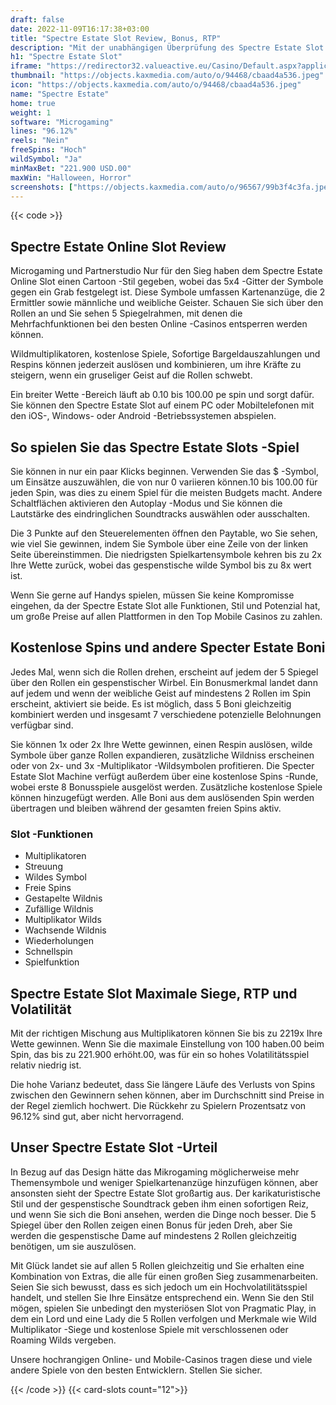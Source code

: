 ```yaml
---
draft: false
date: 2022-11-09T16:17:38+03:00
title: "Spectre Estate Slot Review, Bonus, RTP"
description: "Mit der unabhängigen Überprüfung des Spectre Estate Slot aus dem Microgaming können Sie kostenlos oder echtes Geld spielen und hier einen Bonus erhalten!"
h1: "Spectre Estate Slot"
iframe: "https://redirector32.valueactive.eu/Casino/Default.aspx?applicationid=4023&serverid=22619&gameid=spectreEstateDesktop&ul=en&variant=uat-demo&sext1=demo&sext2=demo&lobby"
thumbnail: "https://objects.kaxmedia.com/auto/o/94468/cbaad4a536.jpeg"
icon: "https://objects.kaxmedia.com/auto/o/94468/cbaad4a536.jpeg"
name: "Spectre Estate"
home: true
weight: 1
software: "Microgaming"
lines: "96.12%"
reels: "Nein"
freeSpins: "Hoch"
wildSymbol: "Ja"
minMaxBet: "221.900 USD.00"
maxWin: "Halloween, Horror"
screenshots: ["https://objects.kaxmedia.com/auto/o/96567/99b3f4c3fa.jpeg"]
---
```


{{< code >}}<h2>Spectre Estate Online Slot Review</h2><p>Microgaming und Partnerstudio Nur für den Sieg haben dem Spectre Estate Online Slot einen Cartoon -Stil gegeben, wobei das 5x4 -Gitter der Symbole gegen ein Grab festgelegt ist. Diese Symbole umfassen Kartenanzüge, die 2 Ermittler sowie männliche und weibliche Geister. Schauen Sie sich über den Rollen an und Sie sehen 5 Spiegelrahmen, mit denen die Mehrfachfunktionen bei den besten Online -Casinos entsperren werden können.</p><p>Wildmultiplikatoren, kostenlose Spiele, Sofortige Bargeldauszahlungen und Respins können jederzeit auslösen und kombinieren, um ihre Kräfte zu steigern, wenn ein gruseliger Geist auf die Rollen schwebt.</p><p>Ein breiter Wette -Bereich läuft ab 0.10 bis 100.00 pe spin und sorgt dafür. Sie können den Spectre Estate Slot auf einem PC oder Mobiltelefonen mit den iOS-, Windows- oder Android -Betriebssystemen abspielen.</p><h2>So spielen Sie das Spectre Estate Slots -Spiel</h2><p>Sie können in nur ein paar Klicks beginnen. Verwenden Sie das $ -Symbol, um Einsätze auszuwählen, die von nur 0 variieren können.10 bis 100.00 für jeden Spin, was dies zu einem Spiel für die meisten Budgets macht. Andere Schaltflächen aktivieren den Autoplay -Modus und Sie können die Lautstärke des eindringlichen Soundtracks auswählen oder ausschalten.</p><p>Die 3 Punkte auf den Steuerelementen öffnen den Paytable, wo Sie sehen, wie viel Sie gewinnen, indem Sie Symbole über eine Zeile von der linken Seite übereinstimmen. Die niedrigsten Spielkartensymbole kehren bis zu 2x Ihre Wette zurück, wobei das gespenstische wilde Symbol bis zu 8x wert ist.</p><p>Wenn Sie gerne auf Handys spielen, müssen Sie keine Kompromisse eingehen, da der Spectre Estate Slot alle Funktionen, Stil und Potenzial hat, um große Preise auf allen Plattformen in den Top Mobile Casinos zu zahlen.</p><h2>Kostenlose Spins und andere Specter Estate Boni</h2><p>Jedes Mal, wenn sich die Rollen drehen, erscheint auf jedem der 5 Spiegel über den Rollen ein gespenstischer Wirbel. Ein Bonusmerkmal landet dann auf jedem und wenn der weibliche Geist auf mindestens 2 Rollen im Spin erscheint, aktiviert sie beide. Es ist möglich, dass 5 Boni gleichzeitig kombiniert werden und insgesamt 7 verschiedene potenzielle Belohnungen verfügbar sind.</p><p>Sie können 1x oder 2x Ihre Wette gewinnen, einen Respin auslösen, wilde Symbole über ganze Rollen expandieren, zusätzliche Wildniss erscheinen oder von 2x- und 3x -Multiplikator -Wildsymbolen profitieren. Die Specter Estate Slot Machine verfügt außerdem über eine kostenlose Spins -Runde, wobei erste 8 Bonusspiele ausgelöst werden. Zusätzliche kostenlose Spiele können hinzugefügt werden. Alle Boni aus dem auslösenden Spin werden übertragen und bleiben während der gesamten freien Spins aktiv.</p><h3>
Slot -Funktionen</h3><ul>
<li></span>
Multiplikatoren</li>
<li></span>
Streuung</li>
<li></span>
Wildes Symbol</li>
<li></span>
Freie Spins</li>
<li></span>
Gestapelte Wildnis</li>
<li></span>
Zufällige Wildnis</li>
<li></span>
Multiplikator Wilds</li>
<li></span>
Wachsende Wildnis</li>
<li></span>
Wiederholungen</li>
<li></span>
Schnellspin</li>
<li></span>
Spielfunktion</li></ul><h2>Spectre Estate Slot Maximale Siege, RTP und Volatilität</h2><p>Mit der richtigen Mischung aus Multiplikatoren können Sie bis zu 2219x Ihre Wette gewinnen. Wenn Sie die maximale Einstellung von 100 haben.00 beim Spin, das bis zu 221.900 erhöht.00, was für ein so hohes Volatilitätsspiel relativ niedrig ist.</p><p>Die hohe Varianz bedeutet, dass Sie längere Läufe des Verlusts von Spins zwischen den Gewinnern sehen können, aber im Durchschnitt sind Preise in der Regel ziemlich hochwert. Die Rückkehr zu Spielern Prozentsatz von 96.12% sind gut, aber nicht hervorragend.</p><h2>Unser Spectre Estate Slot -Urteil</h2><p>In Bezug auf das Design hätte das Mikrogaming möglicherweise mehr Themensymbole und weniger Spielkartenanzüge hinzufügen können, aber ansonsten sieht der Spectre Estate Slot großartig aus. Der karikaturistische Stil und der gespenstische Soundtrack geben ihm einen sofortigen Reiz, und wenn Sie sich die Boni ansehen, werden die Dinge noch besser. Die 5 Spiegel über den Rollen zeigen einen Bonus für jeden Dreh, aber Sie werden die gespenstische Dame auf mindestens 2 Rollen gleichzeitig benötigen, um sie auszulösen.</p><p>Mit Glück landet sie auf allen 5 Rollen gleichzeitig und Sie erhalten eine Kombination von Extras, die alle für einen großen Sieg zusammenarbeiten. Seien Sie sich bewusst, dass es sich jedoch um ein Hochvolatilitätsspiel handelt, und stellen Sie Ihre Einsätze entsprechend ein. Wenn Sie den Stil mögen, spielen Sie unbedingt den mysteriösen Slot von Pragmatic Play, in dem ein Lord und eine Lady die 5 Rollen verfolgen und Merkmale wie Wild Multiplikator -Siege und kostenlose Spiele mit verschlossenen oder Roaming Wilds vergeben.</p><p>Unsere hochrangigen Online- und Mobile-Casinos tragen diese und viele andere Spiele von den besten Entwicklern. Stellen Sie sicher.</p>{{< /code >}}
{{< card-slots count="12">}}